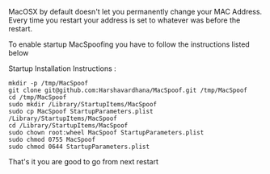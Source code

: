 MacOSX by default doesn't let you permanently change your MAC Address.
Every time you restart your address is set to whatever was before the restart.

To enable startup MacSpoofing you have to follow the instructions listed below

Startup Installation Instructions :

    mkdir -p /tmp/MacSpoof
    git clone git@github.com:Harshavardhana/MacSpoof.git /tmp/MacSpoof
    cd /tmp/MacSpoof
    sudo mkdir /Library/StartupItems/MacSpoof
    sudo cp MacSpoof StartupParameters.plist /Library/StartupItems/MacSpoof
    cd /Library/StartupItems/MacSpoof
    sudo chown root:wheel MacSpoof StartupParameters.plist
    sudo chmod 0755 MacSpoof
    sudo chmod 0644 StartupParameters.plist

That's it you are good to go from next restart
